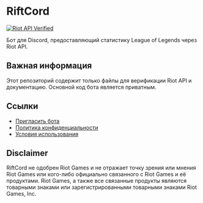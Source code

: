 # RiftCord

[![Riot API Verified](https://img.shields.io/badge/Riot%20API-Verified-red.svg)](https://developer.riotgames.com/)

Бот для Discord, предоставляющий статистику League of Legends через Riot API.

## Важная информация

Этот репозиторий содержит только файлы для верификации Riot API и документацию.
Основной код бота является приватным.

## Ссылки

- [Пригласить бота](https://discord.com/oauth2/authorize?client_id=1408071786545020979/)
- [Политика конфиденциальности](PRIVACY.md)
- [Условия использования](TERMS.md)

## Disclaimer

RiftCord не одобрен Riot Games и не отражает точку зрения или мнения Riot Games или кого-либо официально связанного с Riot Games и её продуктами. Riot Games, а также все связанные продукты являются товарными знаками или зарегистрированными товарными знаками Riot Games, Inc.